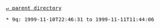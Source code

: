 <pre>
  <a href="../">&#x21b5; parent directory</a>
  
  * 9q: 1999-11-10T22:46:31 to 1999-11-11T11:44:06
</pre>
